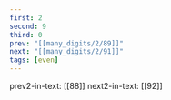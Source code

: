 ```yaml
---
first: 2
second: 9
third: 0
prev: "[[many_digits/2/89]]"
next: "[[many_digits/2/91]]"
tags: [even]
---
```

prev2-in-text: [[88]]
next2-in-text: [[92]]
